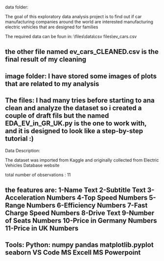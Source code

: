 data folder:

The goal of this exploratory data analysis project is to find out if car manufacturing companies around the world are interested manufacturing electric vehicles that are designed for families


The required data can be foun in:
        \files\data\csv files\ev_cars.csv

the other file named ev_cars_CLEANED.csv is the final result of my cleaning
------------------------------------------------------------------------------------------------------------------------


image folder:
    I have stored some images of plots that are related to my analysis
------------------------------------------------------------------------------------------------------------------------


The files:
    I had many tries before starting to ana clean and analyze the dataset so i created a couple of draft fils but
    the named EDA_EV_in_GR_UK.py is the one to work with, and it is designed to look like a step-by-step tutorial :)
------------------------------------------------------------------------------------------------------------------------


Data Description:

The dataset was imported from Kaggle and originally collected from Electric Vehicles Database website

total number of observations : 11

the features are:
1-Name                   Text
2-Subtitle               Text
3-Acceleration           Numbers
4-Top Speed              Numbers
5-Range                  Numbers
6-Efficiency             Numbers
7-Fast Charge Speed      Numbers
8-Drive                  Text
9-Number of Seats        Numbers
10-Price in Germany      Numbers
11-Price in UK           Numbers
------------------------------------------------------------------------------------------------------------------------


Tools:
    Python:
        numpy 
        pandas 
        matplotlib.pyplot
        seaborn
    VS Code 
    MS Excell
    MS Powerpoint
---------------------------------------------------------
